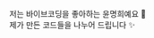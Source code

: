 저는 바이브코딩을 좋아하는 윤명희예요 👋 <br>
제가 만든 코드들을 나누어 드립니다 ✨

<!--
**yoon-gdeal/yoon-gdeal** is a ✨ _special_ ✨ repository because its `README.md` (this file) appears on your GitHub profile.

Here are some ideas to get you started:

- 🔭 I’m currently working on ...
- 🌱 I’m currently learning ...
- 👯 I’m looking to collaborate on ...
- 🤔 I’m looking for help with ...
- 💬 Ask me about ...
- 📫 How to reach me: ...
- 😄 Pronouns: ...
- ⚡ Fun fact: ...
-->

